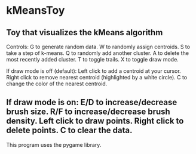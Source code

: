 # kMeansToy
Toy that visualizes the kMeans algorithm
----------------------------------------
Controls:
G to generate random data.
W to randomly assign centroids.
S to take a step of k-means.
Q to randomly add another cluster.
A to delete the most recently added cluster.
T to toggle trails.
X to toggle draw mode.


If draw mode is off (default):
Left click to add a centroid at your cursor.
Right click to remove nearest centroid (highlighted by a white circle).
C to change the color of the nearest centroid.

If draw mode is on:
E/D to increase/decrease brush size.
R/F to increase/decrease brush density.
Left click to draw points.
Right click to delete points. 
C to clear the data.
-----------------------------------------
This program uses the pygame library.
